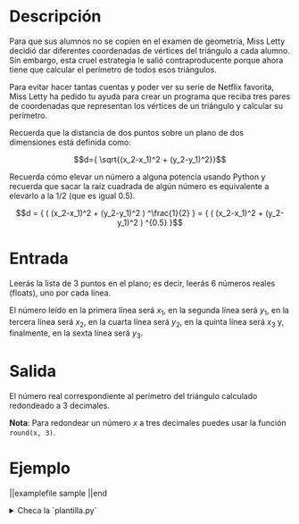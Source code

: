 # Descripción

Para que sus alumnos no se copien en el examen de geometría, Miss Letty decidió dar diferentes coordenadas de vértices del triángulo a cada alumno.
Sin embargo, esta cruel estrategia le salió contraproducente porque ahora tiene que calcular el perímetro de todos esos triángulos.

Para evitar hacer tantas cuentas y poder ver su serie de Netflix favorita, Miss Letty ha pedido tu ayuda para crear un programa que reciba tres pares de coordenadas que representan los vértices de un triángulo y calcular su perímetro.

Recuerda que la distancia de dos puntos sobre un plano de dos dimensiones está definida como:

$$d={ \sqrt{(x_2-x_1)^2 + (y_2-y_1)^2}}$$

Recuerda cómo elevar un número a alguna potencia usando Python y recuerda que sacar la raíz cuadrada de algún número es equivalente a elevarlo a la 1/2 (que es igual 0.5).

$$d = { ( (x_2-x_1)^2 + (y_2-y_1)^2 ) ^\frac{1}{2} } = { ( (x_2-x_1)^2 + (y_2-y_1)^2 ) ^{0.5} }$$

# Entrada

Leerás la lista de 3 puntos en el plano; es decir, leerás 6 números reales (floats), uno por cada línea.

El número leído en la primera línea será $x_1$, en la segunda línea será $y_1$, en la tercera línea será $x_2$, en la cuarta línea será $y_2$, en la quinta línea será $x_3$ y, finalmente, en la sexta línea será $y_3$.

# Salida

El número real correspondiente al perímetro del triángulo calculado redondeado a 3 decimales.

**Nota**: Para redondear un número $x$ a tres decimales puedes usar la función `round(x, 3)`.

# Ejemplo

||examplefile
sample
||end

<details><summary>Checa la `plantilla.py`</summary>

{{plantilla.py}}

</details>
